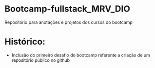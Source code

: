 # Bootcamp-fullstack_MRV_DIO
 Repositório para anotações e projetos dos cursos do bootcamp

# Histórico:
* Inclusão do primeiro desafio do bootcamp referente a criação de um repositório público no github